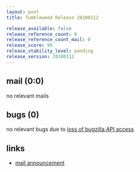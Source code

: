 ```yaml
---
layout: post
title: Tumbleweed Release 20200112

release_available: false
release_reference_count: 0
release_reference_count_mail: 0
release_score: 99
release_stability_level: pending
release_version: 20200112
---
```


## mail (0:0)

no relevant mails

## bugs (0)

<!--more-->

no relevant bugs due to [loss of bugzilla API access](https://bugzilla.opensuse.org/show_bug.cgi?id=1157722)



## links

- [mail announcement](https://lists.opensuse.org/opensuse-factory/2020-01/msg00202.html)
